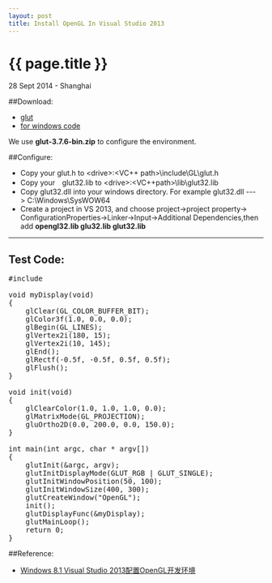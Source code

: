 ```yaml
---
layout: post
title: Install OpenGL In Visual Studio 2013
---
```


{{ page.title }}
================

<p class="meta">28 Sept 2014 - Shanghai</p>

##Download:
* [glut]( http://www.opengl.org/resources/libraries/glut/glut_downloads.php)
* [for windows code](http://user.xmission.com/~nate/glut.html)

We use **glut-3.7.6-bin.zip** to configure the environment.

##Configure:
* Copy your glut.h to \<drive\>\:\<VC++ path>\include\GL\glut.h
* Copy your　glut32.lib to \<drive\>\:\<VC++path>\lib\glut32.lib
* Copy glut32.dll into your windows directory. For example glut32.dll ---> C:\Windows\SysWOW64
* Create a project in VS 2013, and choose project->project property-> ConfigurationProperties->Linker->Input->Additional Dependencies,then add **opengl32.lib glu32.lib glut32.lib**

<hr />

## Test Code:
<pre class="prettyprint linenums">
#include <Gl\\glut.h>

void myDisplay(void)
{
    glClear(GL_COLOR_BUFFER_BIT);
    glColor3f(1.0, 0.0, 0.0);
    glBegin(GL_LINES);
    glVertex2i(180, 15);
    glVertex2i(10, 145);
    glEnd();
    glRectf(-0.5f, -0.5f, 0.5f, 0.5f);
    glFlush();
}

void init(void)
{
    glClearColor(1.0, 1.0, 1.0, 0.0);
    glMatrixMode(GL_PROJECTION);
    gluOrtho2D(0.0, 200.0, 0.0, 150.0);
}

int main(int argc, char * argv[])
{
    glutInit(&argc, argv);
    glutInitDisplayMode(GLUT_RGB | GLUT_SINGLE);
    glutInitWindowPosition(50, 100);
    glutInitWindowSize(400, 300);
    glutCreateWindow("OpenGL");
    init();
    glutDisplayFunc(&myDisplay);
    glutMainLoop();
    return 0;
}
</pre>

##Reference:
* [Windows 8.1 Visual Studio 2013配置OpenGL开发环境](http://blog.csdn.net/lvhao578041381/article/details/18971691)